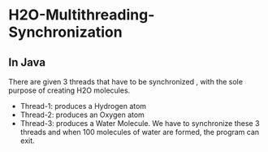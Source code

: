# H2O-Multithreading-Synchronization
## In Java
There are given 3 threads that have to be synchronized , with the sole purpose of creating H2O molecules.
* Thread-1: produces a Hydrogen atom
* Thread-2: produces an Oxygen atom  
* Thread-3: produces a Water Molecule.
We have to synchronize these 3 threads and when 100 molecules of water are formed, 
the program can exit.
